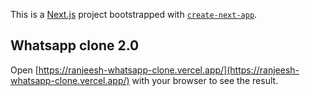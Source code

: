 This is a [Next.js](https://nextjs.org/) project bootstrapped with [`create-next-app`](https://github.com/vercel/next.js/tree/canary/packages/create-next-app).

## Whatsapp clone 2.0

Open [https://ranjeesh-whatsapp-clone.vercel.app/](https://ranjeesh-whatsapp-clone.vercel.app/) with your browser to see the result.
